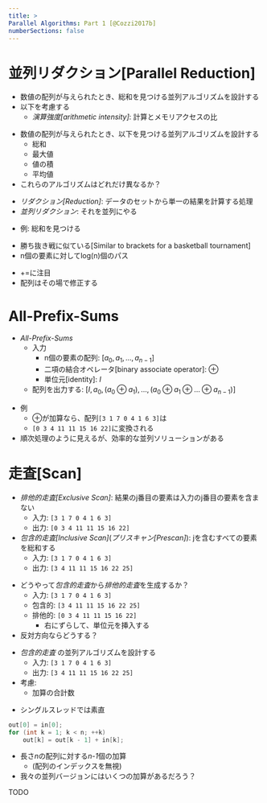 ```yaml
---
title: >
Parallel Algorithms: Part 1 [@Cozzi2017b]
numberSections: false
---
```

# 並列リダクション[Parallel Reduction]

- 数値の配列が与えられたとき、総和を見つける並列アルゴリズムを設計する
- 以下を考慮する
    - *演算強度[arithmetic intensity]*: 計算とメモリアクセスの比

<!-- p.4 -->

- 数値の配列が与えられたとき、以下を見つける並列アルゴリズムを設計する
    - 総和
    - 最大値
    - 値の積
    - 平均値
- これらのアルゴリズムはどれだけ異なるか？

<!-- p.5 -->

- *リダクション[Reduction]*: データのセットから単一の結果を計算する処理
- *並列リダクション*: それを並列にやる

<!-- p.6 -->

- 例: 総和を見つける

<!-- p.10 -->

- 勝ち抜き戦に似ている[Similar to brackets for a basketball tournament]
- n個の要素に対してlog(n)個のパス

<!-- p.11 -->

- +=に注目
- 配列はその場で修正する

# All-Prefix-Sums

- *All-Prefix-Sums*
    - 入力
        - n個の要素の配列: $[a_0, a_1, \dots, a_{n-1}]$
        - 二項の結合オペレータ[binary associate operator]: $\oplus$
        - 単位元[identity]: $I$
    - 配列を出力する: $[I, a_0, (a_0 \oplus a_1), \dots, (a_0 \oplus a_1 \oplus \dots \oplus a_{n-1})]$

<!-- p.16 -->

- 例
    - $\oplus$が加算なら、配列`[3 1 7 0 4 1 6 3]`は
    - `[0 3 4 11 11 15 16 22]`に変換される
- 順次処理のように見えるが、効率的な並列ソリューションがある

# 走査[Scan]

- *排他的走査[Exclusive Scan]*: 結果のj番目の要素は入力のj番目の要素を含まない
    - 入力: `[3 1 7 0 4 1 6 3]`
    - 出力: `[0 3 4 11 11 15 16 22]`
- *包含的走査[Inclusive Scan]*(*プリスキャン[Prescan]*): jを含むすべての要素を総和する
    - 入力: `[3 1 7 0 4 1 6 3]`
    - 出力: `[3 4 11 11 15 16 22 25]`

<!-- p.18 -->

- どうやって*包含的走査*から*排他的走査*を生成するか？
    - 入力: `[3 1 7 0 4 1 6 3]`
    - 包含的: `[3 4 11 11 15 16 22 25]`
    - 排他的: `[0 3 4 11 11 15 16 22]`
        - 右にずらして、単位元を挿入する
- 反対方向ならどうする？

<!-- p.19 -->

- *包含的走査* の並列アルゴリズムを設計する
    - 入力: `[3 1 7 0 4 1 6 3]`
    - 出力: `[3 4 11 11 15 16 22 25]`
- 考慮:
    - 加算の合計数

<!-- p.20 -->

- シングルスレッドでは素直

```c
out[0] = in[0];
for (int k = 1; k < n; ++k)
    out[k] = out[k - 1] + in[k];
```

- 長さ*n*の配列に対する*n-1*個の加算
    - (配列のインデックスを無視)
- 我々の並列バージョンにはいくつの加算があるだろう？

<!-- p.21 -->

TODO
